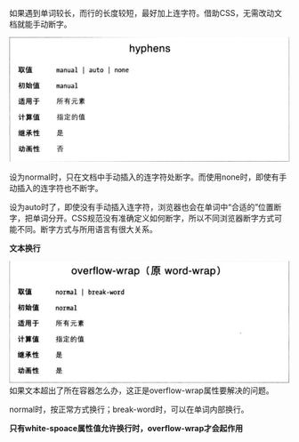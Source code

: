如果遇到单词较长，而行的长度较短，最好加上连字符。借助CSS，无需改动文档就能手动断字。

![](hyphens.png)

设为normal时，只在文档中手动插入的连字符处断字。而使用none时，即使有手动插入的连字符也不断字。

设为auto时了，即使没有手动插入连字符，浏览器也会在单词中“合适的”位置断字，把单词分开。CSS规范没有准确定义如何断字，所以不同浏览器断字方式可能不同。断字方式与所用语言有很大关系。

**文本换行**

![](overflow-wrap.png)
如果文本超出了所在容器怎么办，这正是overflow-wrap属性要解决的问题。

normal时，按正常方式换行；break-word时，可以在单词内部换行。

**只有white-spoace属性值允许换行时，overflow-wrap才会起作用**